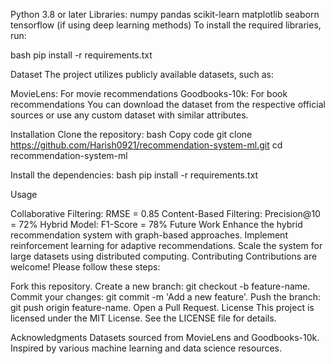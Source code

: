 Python 3.8 or later
Libraries:
numpy
pandas
scikit-learn
matplotlib
seaborn
tensorflow (if using deep learning methods)
To install the required libraries, run:

bash
pip install -r requirements.txt

Dataset
The project utilizes publicly available datasets, such as:

MovieLens: For movie recommendations
Goodbooks-10k: For book recommendations
You can download the dataset from the respective official sources or use any custom dataset with similar attributes.

Installation
Clone the repository:
bash
Copy code
git clone https://github.com/Harish0921/recommendation-system-ml.git
cd recommendation-system-ml

Install the dependencies:
bash
pip install -r requirements.txt

Usage

Collaborative Filtering: RMSE = 0.85
Content-Based Filtering: Precision@10 = 72%
Hybrid Model: F1-Score = 78%
Future Work
Enhance the hybrid recommendation system with graph-based approaches.
Implement reinforcement learning for adaptive recommendations.
Scale the system for large datasets using distributed computing.
Contributing
Contributions are welcome! Please follow these steps:

Fork this repository.
Create a new branch: git checkout -b feature-name.
Commit your changes: git commit -m 'Add a new feature'.
Push the branch: git push origin feature-name.
Open a Pull Request.
License
This project is licensed under the MIT License. See the LICENSE file for details.

Acknowledgments
Datasets sourced from MovieLens and Goodbooks-10k.
Inspired by various machine learning and data science resources.

